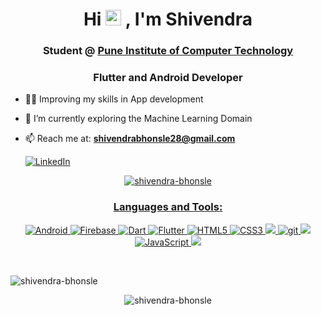 <!DOCTYPE html>
<html lang="en">

<h1 align="center">Hi <img src="https://media.giphy.com/media/hvRJCLFzcasrR4ia7z/giphy.gif" width="25px"> , I'm Shivendra</h1>

<h3 align="center">Student  @ <a href="https://pict.edu/#"> Pune Institute of Computer Technology</a> </h3>
<h3 align="center">Flutter and Android Developer</h3>



<!--
**shivendra-bhonsle/shivendra-bhonsle** is a ✨ _special_ ✨ repository because its `README.md` (this file) appears on your GitHub profile.

Here are some ideas to get you started:

- 🔭 I’m currently working on ...
- 🌱 I’m currently learning ...
- 👯 I’m looking to collaborate on ...
- 🤔 I’m looking for help with ...
- 💬 Ask me about ...
- 📫 How to reach me: ...
- 😄 Pronouns: ...
- ⚡ Fun fact: ..🌱🪂.
-->
- 🐱‍👤 Improving my skills in App development
- 🧭 I’m currently exploring the Machine Learning Domain<br/>
- 📫 Reach me at: **shivendrabhonsle28@gmail.com**<br/>
  
  <p align="left">
     <a href="https://www.linkedin.com/in/shivendra-bhonsle-b6243a1b2/" target="_blank"><img alt="LinkedIn" src="https://img.shields.io/badge/linkedin-%230077B5.svg?style=for-the-badge&logo=linkedin&logoColor=white"
     />
  </p>

<p align="center"> <img
      src="https://media.tenor.com/images/df8c44a1d20ab367fdcb21880985fd33/tenor.gif"
      alt="shivendra-bhonsle" /> </p>
      
      
<h3 align="center">Languages and Tools:</h3>


<p align="center"> 
  <a href="https://www.android.com/intl/en_in/" target="_blank"><img alt="Android" src="https://img.shields.io/badge/Android-3DDC84?style=for-the-badge&logo=android&logoColor=white" />
    <a href="https://firebase.google.com/" target="_blank"><img alt="Firebase" src="https://img.shields.io/badge/firebase-%23039BE5.svg?style=for-the-badge&logo=firebase"/>
<a href="https://dart.dev/" target="_blank"> <img alt="Dart" src="https://img.shields.io/badge/dart-%230175C2.svg?style=for-the-badge&logo=dart&logoColor=white"/> </a> 
<a href="https://flutter.dev/" target="_blank"><img alt="Flutter" src="https://img.shields.io/badge/Flutter-%2302569B.svg?style=for-the-badge&logo=Flutter&logoColor=white" />
<a href="https://www.w3schools.com/TAGS/default.ASP" target="_blank"><img alt="HTML5" src="https://img.shields.io/badge/html5-%23E34F26.svg?style=for-the-badge&logo=html5&logoColor=white"/>
<a href="https://www.w3schools.com/css/" target="_blank"><img alt="CSS3" src="https://img.shields.io/badge/css3-%231572B6.svg?style=for-the-badge&logo=css3&logoColor=white"/>
<a href="https://www.cplusplus.com/" target="_blank"> <img src="https://img.shields.io/badge/C%2B%2B-00599C?style=for-the-badge&logo=c%2B%2B&logoColor=white"/> </a> 
<a href="https://git-scm.com/" target="_blank"> <img src="https://img.shields.io/badge/Git-F05032?style=for-the-badge&logo=git&logoColor=white" alt="git"/> </a> 
<a href="https://www.java.com" target="_blank"> <img src="https://img.shields.io/badge/Java-ED8B00?style=for-the-badge&logo=java&logoColor=white"/> </a> 
  <a href="https://www.w3schools.com/js/DEFAULT.asp" target="_blank"> <img
        src='https://img.shields.io/badge/JavaScript-F7DF1E?style=for-the-badge&logo=javascript&logoColor=black'
        alt="JavaScript" /> </a>
<a href="https://www.python.org" target="_blank"><img src="https://img.shields.io/badge/Python-3776AB?style=for-the-badge&logo=python&logoColor=white"/></a> 
</p>
<br />
<p align="left"> <img src="https://komarev.com/ghpvc/?username=shivendra-bhonsle&label=Profile%20views&color=0e75b6&style=flat" alt="shivendra-bhonsle" /> </p>
   
   <p align="center"><img align="center"
      src="https://github-readme-stats.vercel.app/api/top-langs/?username=shivendra-bhonsle&layout=compact"
      alt="shivendra-bhonsle" /></p>
  


  
   
     
     
